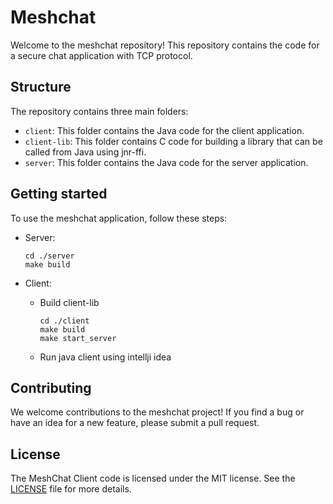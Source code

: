 # Meshchat
Welcome to the meshchat repository! This repository contains the code for a secure chat application with TCP protocol.

## Structure
The repository contains three main folders:

- `client`: This folder contains the Java code for the client application.
- `client-lib`: This folder contains C code for building a library that can be called from Java using jnr-ffi.
- `server`: This folder contains the Java code for the server application.

## Getting started
To use the meshchat application, follow these steps:

- Server: 
  ```shell
  cd ./server
  make build
  ```

- Client: 
  - Build client-lib
    ```shell
    cd ./client
    make build
    make start_server 
    ```
  - Run java client using intellji idea

## Contributing
We welcome contributions to the meshchat project! If you find a bug or have an idea for a new feature, please submit a pull request.

## License
The MeshChat Client code is licensed under the MIT license. See the [LICENSE](./LICENSE.md) file for more details.
